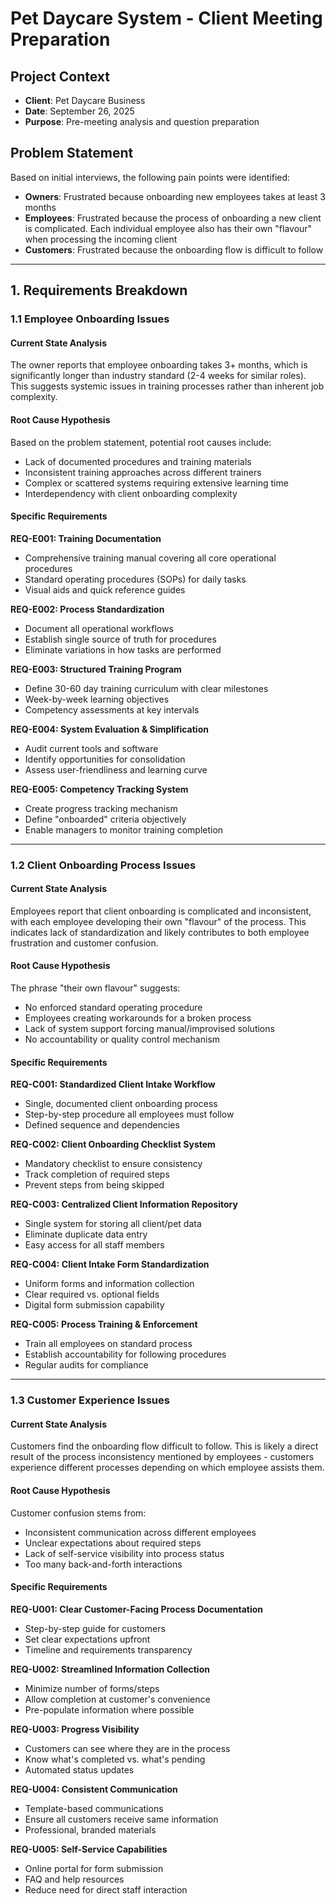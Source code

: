 # Pet Daycare System - Client Meeting Preparation

## Project Context
- **Client**: Pet Daycare Business
- **Date**: September 26, 2025
- **Purpose**: Pre-meeting analysis and question preparation

## Problem Statement
Based on initial interviews, the following pain points were identified:

- **Owners**: Frustrated because onboarding new employees takes at least 3 months
- **Employees**: Frustrated because the process of onboarding a new client is complicated. Each individual employee also has their own "flavour" when processing the incoming client
- **Customers**: Frustrated because the onboarding flow is difficult to follow

---

## 1. Requirements Breakdown

### 1.1 Employee Onboarding Issues

#### Current State Analysis
The owner reports that employee onboarding takes 3+ months, which is significantly longer than industry standard (2-4 weeks for similar roles). This suggests systemic issues in training processes rather than inherent job complexity.

#### Root Cause Hypothesis
Based on the problem statement, potential root causes include:
- Lack of documented procedures and training materials
- Inconsistent training approaches across different trainers
- Complex or scattered systems requiring extensive learning time
- Interdependency with client onboarding complexity

#### Specific Requirements

**REQ-E001: Training Documentation**
- Comprehensive training manual covering all core operational procedures
- Standard operating procedures (SOPs) for daily tasks
- Visual aids and quick reference guides

**REQ-E002: Process Standardization**
- Document all operational workflows
- Establish single source of truth for procedures
- Eliminate variations in how tasks are performed

**REQ-E003: Structured Training Program**
- Define 30-60 day training curriculum with clear milestones
- Week-by-week learning objectives
- Competency assessments at key intervals

**REQ-E004: System Evaluation & Simplification**
- Audit current tools and software
- Identify opportunities for consolidation
- Assess user-friendliness and learning curve

**REQ-E005: Competency Tracking System**
- Create progress tracking mechanism
- Define "onboarded" criteria objectively
- Enable managers to monitor training completion

---

### 1.2 Client Onboarding Process Issues

#### Current State Analysis
Employees report that client onboarding is complicated and inconsistent, with each employee developing their own "flavour" of the process. This indicates lack of standardization and likely contributes to both employee frustration and customer confusion.

#### Root Cause Hypothesis
The phrase "their own flavour" suggests:
- No enforced standard operating procedure
- Employees creating workarounds for a broken process
- Lack of system support forcing manual/improvised solutions
- No accountability or quality control mechanism

#### Specific Requirements

**REQ-C001: Standardized Client Intake Workflow**
- Single, documented client onboarding process
- Step-by-step procedure all employees must follow
- Defined sequence and dependencies

**REQ-C002: Client Onboarding Checklist System**
- Mandatory checklist to ensure consistency
- Track completion of required steps
- Prevent steps from being skipped

**REQ-C003: Centralized Client Information Repository**
- Single system for storing all client/pet data
- Eliminate duplicate data entry
- Easy access for all staff members

**REQ-C004: Client Intake Form Standardization**
- Uniform forms and information collection
- Clear required vs. optional fields
- Digital form submission capability

**REQ-C005: Process Training & Enforcement**
- Train all employees on standard process
- Establish accountability for following procedures
- Regular audits for compliance

---

### 1.3 Customer Experience Issues

#### Current State Analysis
Customers find the onboarding flow difficult to follow. This is likely a direct result of the process inconsistency mentioned by employees - customers experience different processes depending on which employee assists them.

#### Root Cause Hypothesis
Customer confusion stems from:
- Inconsistent communication across different employees
- Unclear expectations about required steps
- Lack of self-service visibility into process status
- Too many back-and-forth interactions

#### Specific Requirements

**REQ-U001: Clear Customer-Facing Process Documentation**
- Step-by-step guide for customers
- Set clear expectations upfront
- Timeline and requirements transparency

**REQ-U002: Streamlined Information Collection**
- Minimize number of forms/steps
- Allow completion at customer's convenience
- Pre-populate information where possible

**REQ-U003: Progress Visibility**
- Customers can see where they are in the process
- Know what's completed vs. what's pending
- Automated status updates

**REQ-U004: Consistent Communication**
- Template-based communications
- Ensure all customers receive same information
- Professional, branded materials

**REQ-U005: Self-Service Capabilities**
- Online portal for form submission
- FAQ and help resources
- Reduce need for direct staff interaction